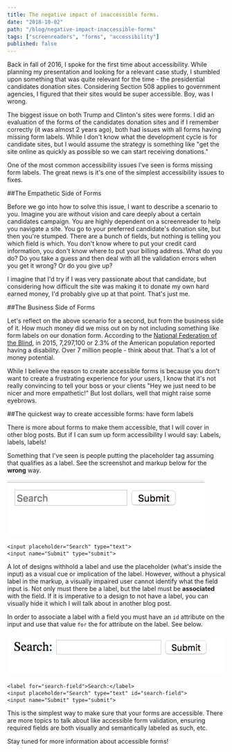 ```yaml
---
title: The negative impact of inaccessible forms. 
date: "2018-10-02"
path: "/blog/negative-impact-inaccessible-forms"
tags: ["screenreaders", "forms", "accessibility"]
published: false
---
```


Back in fall of 2016, I spoke for the first time about accessibility. While planning my presentation and looking for a relevant case study, I stumbled upon something that was quite relevant for the time - the presidential candidates donation sites. Considering Section 508 applies to government agencies, I figured that their sites would be super accessible. Boy, was I wrong.

The biggest issue on both Trump and Clinton's sites were forms. I did an evaluation of the forms of the candidates donation sites and if I remember correctly (it was almost 2 years ago), both had issues with all forms having missing form labels. While I don't know what the development cycle is for candidate sites, but I would assume the strategy is something like "get the site online as quickly as possible so we can start receiving donations."

One of the most common accessibility issues I've seen is forms missing form labels. The great news is it's one of the simplest accessibility issues to fixes. 

##The Empathetic Side of Forms

Before we go into how to solve this issue, I want to describe a scenario to you. Imagine you are without vision and care deeply about a certain candidates campaign. You are highly dependent on a screenreader to help you navigate a site. You go to your preferred candidate's donation site, but then you're stumped. There are a bunch of fields, but nothing is telling you which field is which. You don't know where to put your credit card information, you don't know where to put your billing address. What do you do? Do you take a guess and then deal with all the validation errors when you get it wrong? Or do you give up?

I imagine that I'd try if I was very passionate about that candidate, but considering how difficult the site was making it to donate my own hard earned money, I'd probably give up at that point. That's just me.

##The Business Side of Forms

Let's reflect on the above scenario for a second, but from the business side of it. How much money did we miss out on by not including something like form labels on our donation form. According to the [National Federation of the Blind](https://nfb.org/blindness-statistics), in 2015, 7,297,100 or 2.3% of the American population reported having a disability. Over 7 million people - think about that. That's a lot of money potential.

While I believe the reason to create accessible forms is because you don't want to create a frustrating experience for your users, I know that it's not really convincing to tell your boss or your clients "Hey we just need to be nicer and more empathetic!" But lost dollars, well that might raise some eyebrows.

##The quickest way to create accessible forms: have form labels

There is more about forms to make them accessible, that I will cover in other blog posts. But if I can sum up form accessibility I would say: Labels, labels, labels!

Something that I've seen is people putting the placeholder tag assuming that qualifies as a label. See the screenshot and markup below for the **wrong** way.

![Inaccessible form with no form label](./search-without-label.png "Inaccessible Form")

```
<input placeholder="Search" type="text">
<input name="Submit" type="submit">
```

A lot of designs withhold a label and use the placeholder (what's inside the input) as a visual cue or implication of the label. However, without a physical label in the markup, a visually impaired user cannot identify what the field input is. Not only must there be a label, but the label must be **associated** with the field. If it is imperative to a design to not have a label, you can visually hide it which I will talk about in another blog post.

In order to associate a label with a field you must have an `id` attribute on the input and use that value `for` the for attribute on the label. See below.

![search form with label](./search-with-label.png "Search Form with Label")

```
<label for="search-field">Search:</label>
<input placeholder="Search" type="text" id="search-field">
<input name="Submit" type="submit">
```

This is the simplest way to make sure that your forms are accessible. There are more topics to talk about like accessible form validation, ensuring required fields are both visually and semantically labeled as such, etc.

Stay tuned for more information about accessible forms!


